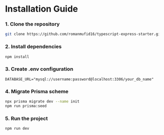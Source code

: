 # Installation Guide

### 1. Clone the repository

```bash
git clone https://github.com/romanmufid16/typescript-express-starter.git
```
### 2. Install dependencies

```bash
npm install
```
### 3. Create .env configuration

```
DATABASE_URL="mysql://username:password@localhost:3306/your_db_name"
```

### 4. Migrate Prisma scheme

```bash
npx prisma migrate dev --name init
npm run prisma:seed
```

### 5. Run the project

```bash
npm run dev
```

